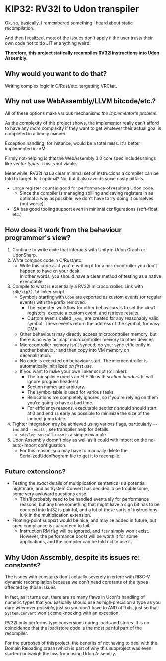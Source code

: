 # KIP32: RV32I to Udon transpiler

Ok, so, basically, I remembered something I heard about static recompilation.

And then I realized, most of the issues don't apply if the user trusts their own code not to do JIT or anything weird!

**Therefore, this project statically recompiles RV32I instructions into Udon Assembly.**

## Why would you want to do that?

Writing complex logic in C/Rust/etc. targetting VRChat.

## Why not use WebAssembly/LLVM bitcode/etc.?

All of these options make various mechanisms _the implementor's problem._

As the complexity of this project shows, the implementor really can't afford to have any _more_ complexity if they want to get whatever their actual goal is completed in a timely manner.

Exception handling, for instance, would be a total mess. It's better implemented in-VM.

Firmly not-helping is that the WebAssembly 3.0 core spec includes things like _vector types._ This is not viable.

Meanwhile, RV32I has a clear minimal set of instructions a compiler can be told to target. Is it optimal? No, but it also avoids some nasty pitfalls.

* Large register count is good for performance of resulting Udon code.
	* Since the compiler is managing spilling and saving registers in as optimal a way as possible, we don't have to try doing it ourselves (but worse).
* ISA has good tooling support even in minimal configurations (soft-float, etc.)

## How does it work from the behaviour programmer's view?

1. Continue to write code that interacts with Unity in Udon Graph or UdonSharp.
2. Write _complex_ code in C/Rust/etc.
	* Write this code as if you're writing it for a microcontroller you don't happen to have on your desk. \
	  In other words, you should have a clear method of testing as a native executable.
3. Compile to what is essentially a RV32I microcontroller. Link with `sdk/kip32.ld` linker script.
	* Symbols starting with `Udon` are exported as custom events (or regular events) with the prefix removed.
		* The expected workflow for other behaviours is to set the `a0`-`a7` registers, execute a custom event, and retrieve results.
		* Custom events called `_sym_` are created for any reasonably valid symbol. These events return the address of the symbol, for easy DMA.
	* Other behaviours may directly access microcontroller memory, but there is no way to 'map' microcontroller memory to other devices.
	* Microcontroller memory isn't synced; do your sync efficiently in another behaviour and then copy into VM memory on deserialization.
	* No code is executed on behaviour start. The microcontroller is automatically initialized _on first use._
	* If you want to make your own linker script (or linker):
		* The transpiler expects an ELF file with _section headers_ (it will ignore program headers).
		* Section names are arbitrary.
		* The symbol table is used for various tasks.
		* Relocations are completely ignored, so if you're relying on them you're going to have a bad time.
		* For efficiency reasons, executable sections should should start at 0 and end as early as possible to minimize the size of the indirect jump table.
4. Tighter integration may be achieved using various flags, particularly `--inc` and `--ecall` ; see transpiler help for details.
	* `sdk/log_syscall.uasm` is a simple example.
5. Udon Assembly doesn't play as well as it could with import on the no-auto-import configuration.
	* For this reason, you may have to manually delete the SerializedUdonProgram file to get it to recompile.

## Future extensions?

* Testing the _exact_ details of multiplication semantics is a potential nightmare, and as System.Convert has decided to be troublesome, some very awkward questions arise.
	* This'll probably need to be handled eventually for performance reasons, but any time something that might have a sign bit has to be coerced into Int32 is painful, and a lot of those sorts of instructions lurk in the multiplication extension.
* Floating-point support would be nice, and may be added in future, but spec compliance is guaranteed to fail.
	* Instruction RM flag will be ignored, and `fcsr` simply won't exist. However, the performance boost will be worth it for some applications, and the compiler can be told not to use it.

## Why Udon Assembly, despite its issues re: constants?

The issues with constants don't actually severely interfere with RISC-V dynamic recompilation because we don't need constants of the types affected by those issues.

In fact, as it turns out, there are so many flaws in Udon's handling of numeric types that you basically should use as high-precision a type as you dare _whenever possible,_ just so you don't have to AND off bits, just so that `System.Convert` won't come knocking with an exception.

RV32I only performs type conversions during loads and stores. It is no coincidence that the load/store code is the most painful part of the recompiler.

For the purposes of this project, the benefits of not having to deal with the Domain Reloading crash (which is part of why this subproject was even started) outweigh the loss from using Udon Assembly.
